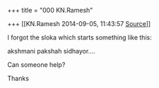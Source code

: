 +++
title = "000 KN.Ramesh"

+++
[[KN.Ramesh	2014-09-05, 11:43:57 [Source](https://groups.google.com/g/samskrita/c/SwGPe-hi0eE)]]



I forgot the sloka which starts something like this:

  

akshmani pakshah sidhayor....

  

Can someone help?

  

Thanks

